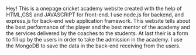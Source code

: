 Hey!
This is a onepage cricket academy website created with the help of HTML,CSS and JAVASCRIPT for front-end. I use node.js for backend, and express.js for back-end web application framework. This website tells about the best performance of the player and the best mentor of the academy and the services delivered by the coaches to the
students. At last their is a form to fill up by the users in order to take the admission in the academy.
I use the MongoDB to save the data in the back-end receiving from the users.

